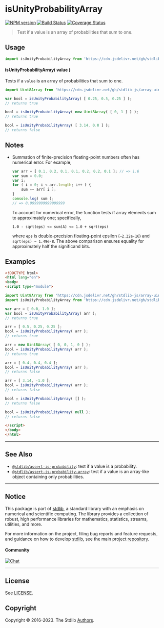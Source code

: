 <!--

@license Apache-2.0

Copyright (c) 2018 The Stdlib Authors.

Licensed under the Apache License, Version 2.0 (the "License");
you may not use this file except in compliance with the License.
You may obtain a copy of the License at

   http://www.apache.org/licenses/LICENSE-2.0

Unless required by applicable law or agreed to in writing, software
distributed under the License is distributed on an "AS IS" BASIS,
WITHOUT WARRANTIES OR CONDITIONS OF ANY KIND, either express or implied.
See the License for the specific language governing permissions and
limitations under the License.

-->

# isUnityProbabilityArray

[![NPM version][npm-image]][npm-url] [![Build Status][test-image]][test-url] [![Coverage Status][coverage-image]][coverage-url] <!-- [![dependencies][dependencies-image]][dependencies-url] -->

> Test if a value is an array of probabilities that sum to one.



<section class="usage">

## Usage

```javascript
import isUnityProbabilityArray from 'https://cdn.jsdelivr.net/gh/stdlib-js/assert-is-unity-probability-array@esm/index.mjs';
```

#### isUnityProbabilityArray( value )

Tests if a `value` is an array of probabilities that sum to one.

```javascript
import Uint8Array from 'https://cdn.jsdelivr.net/gh/stdlib-js/array-uint8@esm/index.mjs';

var bool = isUnityProbabilityArray( [ 0.25, 0.5, 0.25 ] );
// returns true

bool = isUnityProbabilityArray( new Uint8Array( [ 0, 1 ] ) );
// returns true

bool = isUnityProbabilityArray( [ 3.14, 0.0 ] );
// returns false
```

</section>

<!-- /.usage -->

<section class="notes">

## Notes

-   Summation of finite-precision floating-point numbers often has numerical error. For example,

    ```javascript
    var arr = [ 0.1, 0.2, 0.1, 0.1, 0.2, 0.2, 0.1 ]; // => 1.0
    var sum = 0.0;
    var i;
    for ( i = 0; i < arr.length; i++ ) {
        sum += arr[ i ];
    }
    console.log( sum );
    // => 0.9999999999999999
    ```

    To account for numerical error, the function tests if array elements sum to approximately one; specifically,

    ```text
    1.0 - sqrt(eps) <= sum(A) <= 1.0 + sqrt(eps)
    ```

    where `eps` is [double-precision floating-point][ieee754] epsilon (`~2.22e-16`) and `sqrt(eps) ~ 1.49e-8`. The above comparison ensures equality for approximately half the significand bits.

</section>

<!-- /.notes -->

<section class="examples">

## Examples

<!-- eslint no-undef: "error" -->

```html
<!DOCTYPE html>
<html lang="en">
<body>
<script type="module">

import Uint8Array from 'https://cdn.jsdelivr.net/gh/stdlib-js/array-uint8@esm/index.mjs';
import isUnityProbabilityArray from 'https://cdn.jsdelivr.net/gh/stdlib-js/assert-is-unity-probability-array@esm/index.mjs';

var arr = [ 0.0, 1.0 ];
var bool = isUnityProbabilityArray( arr );
// returns true

arr = [ 0.5, 0.25, 0.25 ];
bool = isUnityProbabilityArray( arr );
// returns true

arr = new Uint8Array( [ 0, 0, 1, 0 ] );
bool = isUnityProbabilityArray( arr );
// returns true

arr = [ 0.4, 0.4, 0.4 ];
bool = isUnityProbabilityArray( arr );
// returns false

arr = [ 3.14, -1.0 ];
bool = isUnityProbabilityArray( arr );
// returns false

bool = isUnityProbabilityArray( [] );
// returns false

bool = isUnityProbabilityArray( null );
// returns false

</script>
</body>
</html>
```

</section>

<!-- /.examples -->

<!-- Section for related `stdlib` packages. Do not manually edit this section, as it is automatically populated. -->

<section class="related">

* * *

## See Also

-   <span class="package-name">[`@stdlib/assert-is-probability`][@stdlib/assert/is-probability]</span><span class="delimiter">: </span><span class="description">test if a value is a probability.</span>
-   <span class="package-name">[`@stdlib/assert-is-probability-array`][@stdlib/assert/is-probability-array]</span><span class="delimiter">: </span><span class="description">test if a value is an array-like object containing only probabilities.</span>

</section>

<!-- /.related -->

<!-- Section for all links. Make sure to keep an empty line after the `section` element and another before the `/section` close. -->


<section class="main-repo" >

* * *

## Notice

This package is part of [stdlib][stdlib], a standard library with an emphasis on numerical and scientific computing. The library provides a collection of robust, high performance libraries for mathematics, statistics, streams, utilities, and more.

For more information on the project, filing bug reports and feature requests, and guidance on how to develop [stdlib][stdlib], see the main project [repository][stdlib].

#### Community

[![Chat][chat-image]][chat-url]

---

## License

See [LICENSE][stdlib-license].


## Copyright

Copyright &copy; 2016-2023. The Stdlib [Authors][stdlib-authors].

</section>

<!-- /.stdlib -->

<!-- Section for all links. Make sure to keep an empty line after the `section` element and another before the `/section` close. -->

<section class="links">

[npm-image]: http://img.shields.io/npm/v/@stdlib/assert-is-unity-probability-array.svg
[npm-url]: https://npmjs.org/package/@stdlib/assert-is-unity-probability-array

[test-image]: https://github.com/stdlib-js/assert-is-unity-probability-array/actions/workflows/test.yml/badge.svg?branch=main
[test-url]: https://github.com/stdlib-js/assert-is-unity-probability-array/actions/workflows/test.yml?query=branch:main

[coverage-image]: https://img.shields.io/codecov/c/github/stdlib-js/assert-is-unity-probability-array/main.svg
[coverage-url]: https://codecov.io/github/stdlib-js/assert-is-unity-probability-array?branch=main

<!--

[dependencies-image]: https://img.shields.io/david/stdlib-js/assert-is-unity-probability-array.svg
[dependencies-url]: https://david-dm.org/stdlib-js/assert-is-unity-probability-array/main

-->

[chat-image]: https://img.shields.io/gitter/room/stdlib-js/stdlib.svg
[chat-url]: https://app.gitter.im/#/room/#stdlib-js_stdlib:gitter.im

[stdlib]: https://github.com/stdlib-js/stdlib

[stdlib-authors]: https://github.com/stdlib-js/stdlib/graphs/contributors

[umd]: https://github.com/umdjs/umd
[es-module]: https://developer.mozilla.org/en-US/docs/Web/JavaScript/Guide/Modules

[deno-url]: https://github.com/stdlib-js/assert-is-unity-probability-array/tree/deno
[umd-url]: https://github.com/stdlib-js/assert-is-unity-probability-array/tree/umd
[esm-url]: https://github.com/stdlib-js/assert-is-unity-probability-array/tree/esm
[branches-url]: https://github.com/stdlib-js/assert-is-unity-probability-array/blob/main/branches.md

[stdlib-license]: https://raw.githubusercontent.com/stdlib-js/assert-is-unity-probability-array/main/LICENSE

[ieee754]: https://en.wikipedia.org/wiki/IEEE_floating_point

<!-- <related-links> -->

[@stdlib/assert/is-probability]: https://github.com/stdlib-js/assert-is-probability/tree/esm

[@stdlib/assert/is-probability-array]: https://github.com/stdlib-js/assert-is-probability-array/tree/esm

<!-- </related-links> -->

</section>

<!-- /.links -->
